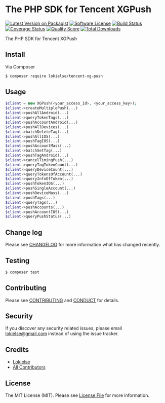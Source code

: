 The PHP SDK for Tencent XGPush
==============================

[![Latest Version on Packagist][ico-version]][link-packagist]
[![Software License][ico-license]](LICENSE.md)
[![Build Status][ico-travis]][link-travis]
[![Coverage Status][ico-scrutinizer]][link-scrutinizer]
[![Quality Score][ico-code-quality]][link-code-quality]
[![Total Downloads][ico-downloads]][link-downloads]


The PHP SDK for Tencent XGPush

## Install

Via Composer

``` bash
$ composer require lokielse/tencent-xg-push
```

## Usage

```php
$client = new XGPush(<your_access_id>, <your_access_key>);
$client->createMultiplePush(...)
$client->pushAllAndroid(...)
$client->queryTokenTags(...)
$client->pushAccountAndroid(...)
$client->pushAllDevices(...)
$client->batchDeleteTag(...)
$client->pushAllIOS(...)
$client->pushTagIOS(...)
$client->pushAccountMass(...)
$client->batchSetTag(...)
$client->pushTagAndroid(...)
$client->cancelTimingPush(...)
$client->queryTagTokenCount(...)
$client->queryDeviceCount(...)
$client->queryTokensOfAccount(...)
$client->queryInfoOfToken(...)
$client->pushTokenIOS(...)
$client->pushSingleAccount(...)
$client->pushDeviceMass(...)
$client->pushTags(...)
$client->queryTags(...)
$client->pushAccounts(...)
$client->pushAccountIOS(...)
$client->queryPushStatus(...)
```


## Change log

Please see [CHANGELOG](CHANGELOG.md) for more information what has changed recently.

## Testing

``` bash
$ composer test
```

## Contributing

Please see [CONTRIBUTING](CONTRIBUTING.md) and [CONDUCT](CONDUCT.md) for details.

## Security

If you discover any security related issues, please email lokielse@gmail.com instead of using the issue tracker.

## Credits

- [Lokielse][link-author]
- [All Contributors][link-contributors]

## License

The MIT License (MIT). Please see [License File](LICENSE.md) for more information.

[ico-version]: https://img.shields.io/packagist/v/lokielse/tencent-xg-push.svg?style=flat-square
[ico-license]: https://img.shields.io/badge/license-MIT-brightgreen.svg?style=flat-square
[ico-travis]: https://img.shields.io/travis/lokielse/tencent-xg-push/master.svg?style=flat-square
[ico-scrutinizer]: https://img.shields.io/scrutinizer/coverage/g/lokielse/tencent-xg-push.svg?style=flat-square
[ico-code-quality]: https://img.shields.io/scrutinizer/g/lokielse/tencent-xg-push.svg?style=flat-square
[ico-downloads]: https://img.shields.io/packagist/dt/lokielse/tencent-xg-push.svg?style=flat-square

[link-packagist]: https://packagist.org/packages/lokielse/tencent-xg-push
[link-travis]: https://travis-ci.org/lokielse/tencent-xg-push
[link-scrutinizer]: https://scrutinizer-ci.com/g/lokielse/tencent-xg-push/code-structure
[link-code-quality]: https://scrutinizer-ci.com/g/lokielse/tencent-xg-push
[link-downloads]: https://packagist.org/packages/lokielse/tencent-xg-push
[link-author]: https://github.com/lokielse
[link-contributors]: ../../contributors